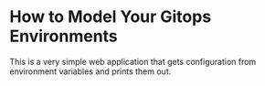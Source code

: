 # How to Model Your Gitops Environments

This is a very simple web application that gets configuration from environment variables and prints them out.

 
